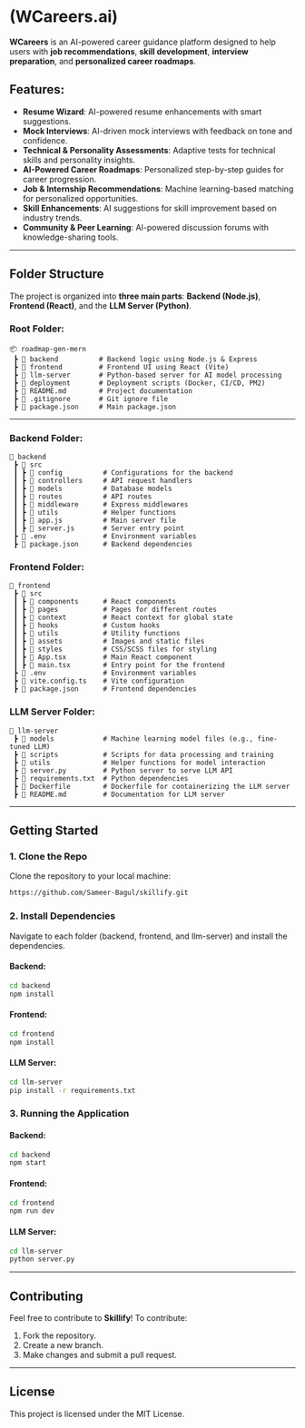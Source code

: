# **(WCareers.ai)**

**WCareers** is an AI-powered career guidance platform designed to help users with **job recommendations**, **skill development**, **interview preparation**, and **personalized career roadmaps**.

## **Features:**
- **Resume Wizard**: AI-powered resume enhancements with smart suggestions.
- **Mock Interviews**: AI-driven mock interviews with feedback on tone and confidence.
- **Technical & Personality Assessments**: Adaptive tests for technical skills and personality insights.
- **AI-Powered Career Roadmaps**: Personalized step-by-step guides for career progression.
- **Job & Internship Recommendations**: Machine learning-based matching for personalized opportunities.
- **Skill Enhancements**: AI suggestions for skill improvement based on industry trends.
- **Community & Peer Learning**: AI-powered discussion forums with knowledge-sharing tools.

---

## **Folder Structure**

The project is organized into **three main parts**: **Backend (Node.js)**, **Frontend (React)**, and the **LLM Server (Python)**.

### **Root Folder:**
```
📦 roadmap-gen-mern
 ┣ 📂 backend          # Backend logic using Node.js & Express
 ┣ 📂 frontend         # Frontend UI using React (Vite)
 ┣ 📂 llm-server       # Python-based server for AI model processing
 ┣ 📂 deployment       # Deployment scripts (Docker, CI/CD, PM2)
 ┣ 📜 README.md        # Project documentation
 ┣ 📜 .gitignore       # Git ignore file
 ┣ 📜 package.json     # Main package.json
```

---

### **Backend Folder:**
```
📂 backend
 ┣ 📂 src
 ┃ ┣ 📂 config          # Configurations for the backend
 ┃ ┣ 📂 controllers     # API request handlers
 ┃ ┣ 📂 models          # Database models
 ┃ ┣ 📂 routes          # API routes
 ┃ ┣ 📂 middleware      # Express middlewares
 ┃ ┣ 📂 utils           # Helper functions
 ┃ ┣ 📜 app.js          # Main server file
 ┃ ┣ 📜 server.js       # Server entry point
 ┣ 📜 .env              # Environment variables
 ┣ 📜 package.json      # Backend dependencies
```

### **Frontend Folder:**
```
📂 frontend
 ┣ 📂 src
 ┃ ┣ 📂 components      # React components
 ┃ ┣ 📂 pages           # Pages for different routes
 ┃ ┣ 📂 context         # React context for global state
 ┃ ┣ 📂 hooks           # Custom hooks
 ┃ ┣ 📂 utils           # Utility functions
 ┃ ┣ 📂 assets          # Images and static files
 ┃ ┣ 📂 styles          # CSS/SCSS files for styling
 ┃ ┣ 📜 App.tsx         # Main React component
 ┃ ┣ 📜 main.tsx        # Entry point for the frontend
 ┣ 📜 .env              # Environment variables
 ┣ 📜 vite.config.ts    # Vite configuration
 ┣ 📜 package.json      # Frontend dependencies
```

### **LLM Server Folder:**
```
📂 llm-server
 ┣ 📂 models            # Machine learning model files (e.g., fine-tuned LLM)
 ┣ 📂 scripts           # Scripts for data processing and training
 ┣ 📂 utils             # Helper functions for model interaction
 ┣ 📜 server.py         # Python server to serve LLM API
 ┣ 📜 requirements.txt  # Python dependencies
 ┣ 📜 Dockerfile        # Dockerfile for containerizing the LLM server
 ┣ 📜 README.md         # Documentation for LLM server
```

---

## **Getting Started**

### **1. Clone the Repo**
Clone the repository to your local machine:

```bash
https://github.com/Sameer-Bagul/skillify.git
```

### **2. Install Dependencies**
Navigate to each folder (backend, frontend, and llm-server) and install the dependencies.

#### **Backend**:
```bash
cd backend
npm install
```

#### **Frontend**:
```bash
cd frontend
npm install
```

#### **LLM Server**:
```bash
cd llm-server
pip install -r requirements.txt
```

### **3. Running the Application**

#### **Backend**:
```bash
cd backend
npm start
```

#### **Frontend**:
```bash
cd frontend
npm run dev
```

#### **LLM Server**:
```bash
cd llm-server
python server.py
```

---

## **Contributing**

Feel free to contribute to **Skillify**! To contribute:
1. Fork the repository.
2. Create a new branch.
3. Make changes and submit a pull request.

---

## **License**
This project is licensed under the MIT License.

